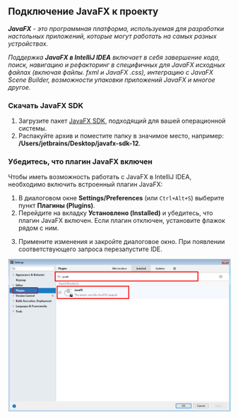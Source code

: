 ## Подключение JavaFX к проекту
*<b>JavaFX</b> - это программная платформа, используемая для разработки настольных приложений, которые могут работать на самых разных устройствах.*
*<p>Поддержка <b>JavaFX в IntelliJ IDEA</b> включает в себя завершение кода, поиск, навигацию и рефакторинг 
в специфичных для JavaFX исходных файлах (включая файлы. fxml и JavaFX .css), интеграцию с JavaFX Scene Builder, 
возможности упаковки приложений JavaFX и многое другое.</p>*
### Скачать JavaFX SDK
1. Загрузите пакет [JavaFX SDK](https://gluonhq.com/products/javafx/), подходящий для вашей операционной системы.
2. Распакуйте архив и поместите папку в значимое место, например: <b>/Users/jetbrains/Desktop/javafx-sdk-12</b>.
### Убедитесь, что плагин JavaFX включен
Чтобы иметь возможность работать с JavaFX в IntelliJ IDEA, необходимо включить встроенный плагин JavaFX:
1. В диалоговом окне <b>Settings/Preferences</b> (или ```Ctrl+Alt+S```) выберите пункт <b>Плагины (Plugins)</b>.
2. Перейдите на вкладку <b>Установлено (Installed)</b> и убедитесь, что плагин JavaFX включен. Если плагин отключен, установите флажок рядом с ним.
3. <p>Примените изменения и закройте диалоговое окно. При появлении соответствующего запроса перезапустите IDE.</p>
![Настройки](src/main/resources/documentation_JavaFX/settings_intellij.png)
